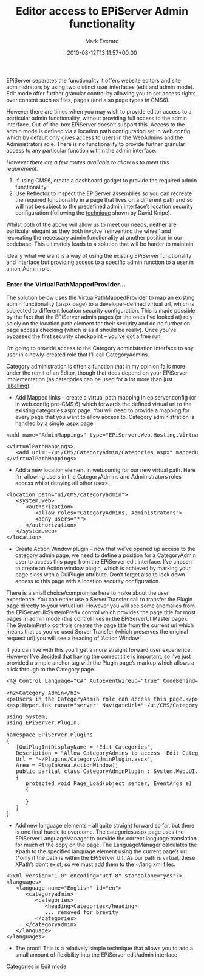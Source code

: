 ﻿---
title: Editor access to EPiServer Admin functionality
date: 2010-08-12T13:11:57+00:00
author: Mark Everard
layout: post
permalink: /2010/08/12/editor-access-to-episerver-admin-functionality/
dsq_thread_id:
  - "1073095655"
categories:
  - Episerver
---
EPiServer separates the functionality it offers website editors and site administrators by using two distinct user interfaces (edit and admin mode). Edit mode offer further granular control by allowing you to set access rights over content such as files, pages (and also page types in CMS6).

However there are times when you may wish to provide editor access to a particular admin functionality, without providing full access to the admin interface. Out-of-the-box EPiServer doesn&#8217;t support this. Access to the admin mode is defined via a location path configuration set in web.config, which by default only gives access to users in the WebAdmins and the Administrators role. There is no functionality to provide further granular access to any particular function within the admin interface.

_However there are a few routes available to allow us to meet this requirement._

  1. If using CMS6, create a dashboard gadget to provide the required admin functionality.
  2. Use Reflector to inspect the EPiServer assemblies so you can recreate the required functionality in a page that lives on a different path and so will not be subject to the predefined admin interface&#8217;s location security configuration (following the <a title="Customising the EPiServer UI" href="http://world.episerver.com/Blogs/David-Knipe/Dates/2010/5/Customising-the-EPiServer-UI/" target="_blank">technique</a> shown by David Knipe).

Whilst both of the above will allow us to meet our needs, neither are particular elegant as they both involve &#8216;reinventing the wheel&#8217; and recreating the necessary admin functionality at another position in our codebase. This ultimately leads to a solution that will be harder to maintain.

Ideally what we want is a way of using the existing EPiServer functionality and interface but providing access to a specific admin function to a user in a non-Admin role.

### Enter the VirtualPathMappedProvider...

The solution below uses the VirtualPathMappedProvider to map an existing admin functionality (.aspx page) to a developer-defined virtual url, which is subjected to different location security configuration. This is made possible by the fact that the EPiServer admin pages (or the ones I&#8217;ve looked at) rely solely on the location path element for their security and do no further on-page access checking (which is as it should be really). Once you&#8217;ve bypassed the first security checkpoint &#8211; you&#8217;ve got a free run.

I&#8217;m going to provide access to the Category administration interface to any user in a newly-created role that I&#8217;ll call CategoryAdmins. 

Category administration is often a function that in my opinion falls more under the remit of an Editor, though that does depend on your EPiServer implementation (as categories can be used for a lot more than just <a title="Category - more than labelling" href="http://labs.episerver.com/en/Blogs/Anders-Hattestad/Dates/2009/3/Category---more-than-labeling/" target="_blank">labelling</a>).

  * Add Mapped links &#8211; create a virtual path mapping in episerver.config (or in web.config pre-CMS 6) which forwards the defined virtual url to the existing categories.aspx page. You will need to provide a mapping for every page that you want to allow access to. Category administration is handled by a single .aspx page.

<pre class="brush: xml; title: ; notranslate" title="">&lt;add name="AdminMappings" type="EPiServer.Web.Hosting.VirtualPathMappedProvider,EPiServer" /&gt;
</pre>

<pre class="brush: xml; title: ; notranslate" title="">&lt;virtualPathMappings&gt;
   &lt;add url="~/ui/CMS/CategoryAdmin/Categories.aspx" mappedUrl="~/ui/CMS/Admin/Categories.aspx" /&gt;
&lt;/virtualPathMappings&gt;
</pre>

  * Add a new location element in web.config for our new virtual path. Here I&#8217;m allowing users in the CategoryAdmins and Administrators roles access whilst denying all other users.

<pre class="brush: xml; title: ; notranslate" title="">&lt;location path="ui/CMS/categoryadmin"&gt;
   &lt;system.web&gt;
      &lt;authorization&gt;
         &lt;allow roles="CategoryAdmins, Administrators"&gt;
         &lt;deny users="*"&gt;
      &lt;/authorization&gt;
   &lt;/system.web&gt;
&lt;/location&gt;
</pre>

  * Create Action Window plugin &#8211; now that we&#8217;ve opened up access to the category admin page, we need to define a position for a CategoryAdmin user to access this page from the EPiServer edit interface. I&#8217;ve chosen to create an Action window plugin, which is achieved by marking your page class with a GuiPlugin attribute. Don&#8217;t forget also to lock down access to this page with a location security configuration.

There is a small choice/compromise here to make about the user experience. You can either use a Server.Transfer call to transfer the Plugin page directly to your virtual url. However you will see some anomalies from the EPiServerUI:SystemPrefix control which provides the page title for most pages in admin mode (this control lives in the EPiServerUI.Master page). The SystemPrefix controls creates the page title from the current url which means that as you&#8217;ve used Server.Transfer (which preserves the original request url) you will see a heading of &#8216;Action Window&#8217;.

If you can live with this you&#8217;ll get a more straight forward user experience. However I&#8217;ve decided that having the correct title is important, so I&#8217;ve just provided a simple anchor tag with the Plugin page&#8217;s markup which allows a click through to the Category page.

<pre class="brush: xml; title: ; notranslate" title="">&lt;%@ Control Language="C#" AutoEventWireup="true" CodeBehind="CategoryAdminPlugin.ascx.cs" Inherits="EPiServer.CategoryAdminPlugin" %&gt;

&lt;h2&gt;Category Admin&lt;/h2&gt;
&lt;p&gt;Users in the CategoryAdmin role can access this page.&lt;/p&gt;
&lt;asp:HyperLink runat="server" NavigateUrl="~/ui/CMS/CategoryAdmin/Categories.aspx" Text="Edit Categories" /&gt;
</pre>

<pre class="brush: csharp; title: ; notranslate" title="">using System;
using EPiServer.PlugIn;

namespace EPiServer.Plugins
{
   [GuiPlugIn(DisplayName = "Edit Categories",
   Description = "Allow CategoryAdmins to access 'Edit Categories page",
   Url = "~/Plugins/CategoryAdminPlugin.ascx",
   Area = PlugInArea.ActionWindow)]
   public partial class CategoryAdminPlugin : System.Web.UI.UserControl
   {
      protected void Page_Load(object sender, EventArgs e)
      {

      }
   }
}
</pre>

  * Add new language elements &#8211; all quite straight forward so far, but there is one final hurdle to overcome. The categories.aspx page uses the EPiServer LanguageManager to provide the correct language translation for much of the copy on the page. The LanguageManager calculates the Xpath to the specified language element using the current page&#8217;s url (*only if the path is within the EPiServer Ui). As our path is virtual, these XPath&#8217;s don&#8217;t exist, so we must add them to the ~/lang xml files.

<pre class="brush: xml; title: ; notranslate" title="">&lt;?xml version="1.0" encoding="utf-8" standalone="yes"?&gt;
&lt;languages&gt;
   &lt;language name="English" id="en"&gt;
      &lt;categoryadmin&gt;
         &lt;categories&gt;
            &lt;heading&gt;Categories&lt;/heading&gt;
            ... removed for brevity
         &lt;/categories&gt;
      &lt;/categoryadmin&gt;
   &lt;/language&gt;
&lt;/languages&gt;
</pre>

  * The proof! This is a relatively simple technique that allows you to add a small amount of flexibility into the EPiServer edit/admin interface.

[Categories in Edit mode](/assets/uploads/2010/08/categoryineditmode.gif)
